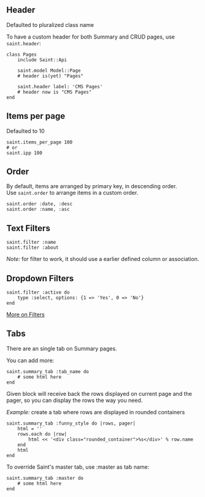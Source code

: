 
Header
---

Defaulted to pluralized class name

To have a custom header for both Summary and CRUD pages, use `saint.header`:

    class Pages
        include Saint::Api

        saint.model Model::Page
        # header is(yet) "Pages"

        saint.header label: 'CMS Pages'
        # header now is "CMS Pages"
    end


Items per page
---

Defaulted to 10

    saint.items_per_page 100
    # or
    saint.ipp 100


Order
---

By default, items are arranged by primary key, in descending order.<br/>
Use `saint.order` to arrange items in a custom order.

    saint.order :date, :desc
    saint.order :name, :asc


Text Filters
---

    saint.filter :name
    saint.filter :about


*Note:* for filter to work, it should use a earlier defined column or association.

Dropdown Filters
---

    saint.filter :active do
        type :select, options: {1 => 'Yes', 0 => 'No'}
    end


[More on Filters](http://saintrb.org/Filters.md)

Tabs
---

There are an single tab on Summary pages.

You can add more:

    saint.summary_tab :tab_name do
        # some html here
    end


Given block will receive back the rows displayed on current page and the pager,
so you can display the rows the way you need.

*Example:* create a tab where rows are displayed in rounded containers

    saint.summary_tab :funny_style do |rows, pager|
        html = ''
        rows.each do |row|
            html << '<div class="rounded_container">%s</div>' % row.name
        end
        html
    end


To override Saint's master tab, use :master as tab name:

    saint.summary_tab :master do
        # some html here
    end

